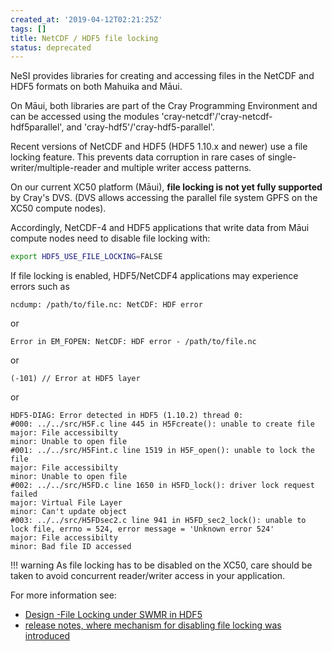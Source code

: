 ```yaml
---
created_at: '2019-04-12T02:21:25Z'
tags: []
title: NetCDF / HDF5 file locking
status: deprecated
---
```


NeSI provides libraries for creating and accessing files in the NetCDF
and HDF5 formats on both Mahuika and Māui.

On Māui, both libraries are part of the Cray Programming Environment and
can be accessed using the modules
'cray-netcdf'/'cray-netcdf-hdf5parallel', and
'cray-hdf5'/'cray-hdf5-parallel'.

Recent versions of NetCDF and HDF5 (HDF5 1.10.x and newer) use a file
locking feature. This prevents data corruption in rare cases of
single-writer/multiple-reader and multiple writer access patterns.

On our current XC50 platform (Māui), **file locking is not yet fully
supported** by Cray's DVS. (DVS allows accessing the parallel file
system GPFS on the XC50 compute nodes).

Accordingly, NetCDF-4 and HDF5 applications that write data from Māui
compute nodes need to disable file locking with:

```sh
export HDF5_USE_FILE_LOCKING=FALSE
```

If file locking is enabled, HDF5/NetCDF4 applications may experience
errors such as

```err
ncdump: /path/to/file.nc: NetCDF: HDF error
```

or

```err
Error in EM_FOPEN: NetCDF: HDF error - /path/to/file.nc 
```

or

```err
(-101) // Error at HDF5 layer
```

or

```err
HDF5-DIAG: Error detected in HDF5 (1.10.2) thread 0:
#000: ../../src/H5F.c line 445 in H5Fcreate(): unable to create file
major: File accessibilty
minor: Unable to open file
#001: ../../src/H5Fint.c line 1519 in H5F_open(): unable to lock the file
major: File accessibilty
minor: Unable to open file
#002: ../../src/H5FD.c line 1650 in H5FD_lock(): driver lock request failed
major: Virtual File Layer
minor: Can't update object
#003: ../../src/H5FDsec2.c line 941 in H5FD_sec2_lock(): unable to lock file, errno = 524, error message = 'Unknown error 524'
major: File accessibilty
minor: Bad file ID accessed
```

!!! warning
    As file locking has to be disabled on the XC50, care
    should be taken to avoid concurrent reader/writer access in your
    application.

For more information see:

- [Design -File Locking under SWMR in HDF5](https://support.hdfgroup.org/HDF5/docNewFeatures/SWMR/Design-HDF5-FileLocking.pdf)
- [release notes, where mechanism for disabling file locking was introduced](https://support.hdfgroup.org/ftp/HDF5/releases/ReleaseFiles/hdf5-1.10.1-RELEASE.txt)
